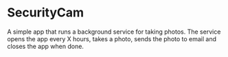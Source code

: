 # SecurityCam

A simple app that runs a background service for taking photos.
The service opens the app every X hours, takes a photo, sends the photo to email and closes the app when done.
